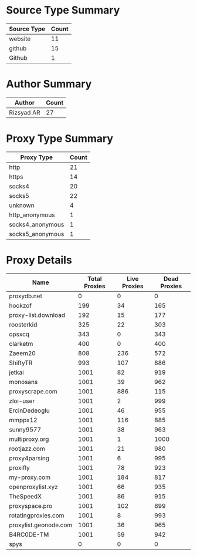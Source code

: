 # Source Type Summary

| Source Type | Count |
|-------------|-------|
| website | 11 |
| github | 15 |
| Github | 1 |


# Author Summary

| Author | Count |
|--------|-------|
| Rizsyad AR | 27 |


# Proxy Type Summary

| Proxy Type | Count |
|------------|-------|
| http | 21 |
| https | 14 |
| socks4 | 20 |
| socks5 | 22 |
| unknown | 4 |
| http_anonymous | 1 |
| socks4_anonymous | 1 |
| socks5_anonymous | 1 |


# Proxy Details

| Name | Total Proxies | Live Proxies | Dead Proxies |
|------|---------------|--------------|---------------|
| proxydb.net | 0 | 0 | 0 |
| hookzof | 199 | 34 | 165 |
| proxy-list.download | 192 | 15 | 177 |
| roosterkid | 325 | 22 | 303 |
| opsxcq | 343 | 0 | 343 |
| clarketm | 400 | 0 | 400 |
| Zaeem20 | 808 | 236 | 572 |
| ShiftyTR | 993 | 107 | 886 |
| jetkai | 1001 | 82 | 919 |
| monosans | 1001 | 39 | 962 |
| proxyscrape.com | 1001 | 886 | 115 |
| zloi-user | 1001 | 2 | 999 |
| ErcinDedeoglu | 1001 | 46 | 955 |
| mmppx12 | 1001 | 116 | 885 |
| sunny9577 | 1001 | 38 | 963 |
| multiproxy.org | 1001 | 1 | 1000 |
| rootjazz.com | 1001 | 21 | 980 |
| proxy4parsing | 1001 | 6 | 995 |
| proxifly | 1001 | 78 | 923 |
| my-proxy.com | 1001 | 184 | 817 |
| openproxylist.xyz | 1001 | 66 | 935 |
| TheSpeedX | 1001 | 86 | 915 |
| proxyspace.pro | 1001 | 102 | 899 |
| rotatingproxies.com | 1001 | 8 | 993 |
| proxylist.geonode.com | 1001 | 36 | 965 |
| B4RC0DE-TM | 1001 | 59 | 942 |
| spys | 0 | 0 | 0 |
